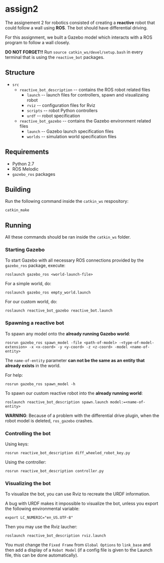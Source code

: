 # assign2

The assignement 2 for robotics consisted of creating a **reactive** robot that could follow a wall using **ROS**. The bot should have differential driving.

For this assignment, we built a Gazebo model which interacts with a ROS program to follow a wall closely.

**DO NOT FORGET!!** Run `source catkin_ws/devel/setup.bash` in every terminal that is using the `reactive_bot` packages.

## Structure

- `src`
    - `reactive_bot_description` -- contains the ROS robot related files
        - `launch` -- launch files for controllers, spawn and visualizaing robot
        - `rviz` -- configuration files for Rviz
        - `scripts` -- robot Python controllers
        - `urdf` -- robot specification
    - `reactive_bot_gazebo` -- contains the Gazebo environment related files
        - `launch` -- Gazebo launch specification files 
        - `worlds` -- simulation world specification files

## Requirements

- Python 2.7
- ROS Melodic
- `gazebo_ros` packages

## Building

Run the following command inside the `catkin_ws` respository:

```catkin_make```

## Running

All these commands should be ran inside the `catkin_ws` folder.

### Starting Gazebo

To start Gazebo with all necessary ROS connections provided by the `gazebo_ros` package, execute:

```roslaunch gazebo_ros <world-launch-file>```

For a simple world, do:

```roslaunch gazebo_ros empty_world.launch```

For our custom world, do:

```roslaunch reactive_bot_gazebo reactive_bot.launch```

### Spawning a reactive bot

To spawn any model onto the **already running Gazebo world**:

```rosrun gazebo_ros spawn_model -file <path-of-model> -<type-of-model-extension> -x <x-coord> -y <y-coord> -z <z-coord> -model <name-of-entity>```

The `name-of-entity` parameter **can not be the same as an entity that already exists** in the world.

For help:

```rosrun gazebo_ros spawn_model -h```

To spawn our custom reactive robot into the **already running world**:

```roslaunch reactive_bot_description spawn.launch model:=<name-of-entity>```

**WARNING**: Because of a problem with the differential drive plugin, when the robot model is deleted, `ros_gazebo` crashes.

### Controlling the bot

Using keys:

```rosrun reactive_bot_description diff_wheeled_robot_key.py```

Using the controller:

```rosrun reactive_bot_description controller.py```

### Visualizing the bot

To visualize the bot, you can use Rviz to recreate the URDF information.

A bug with URDF makes it impossible to visualize the bot, unless you export the following environmental variable:

```export LC_NUMERIC="en_US.UTF-8"```

Then you may use the Rviz laucher:

```roslaunch reactive_bot_description rviz.launch```

You must change the `Fixed Frame` from `Global Options` to `link_base` and then add a display of a `Robot Model` (if a config file is given to the Launch file, this can be done automatically). 
